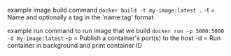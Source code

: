 example image build command 
```docker build -t my-image:latest .```
-t = Name and optionally a tag in the 'name:tag' format

example run command to run image that we build
```docker run -p 5000:5000 -d my-image:latest```
-p = Publish a container's port(s) to the host
-d = Run container in background and print container ID